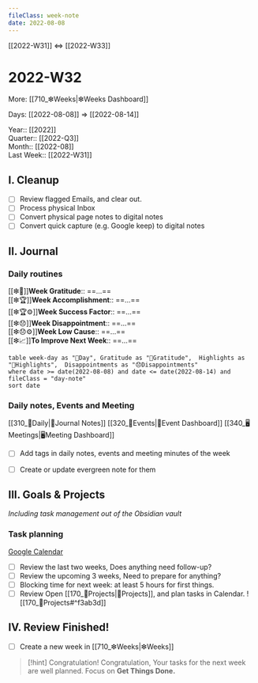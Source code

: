 ```yaml
---
fileClass: week-note  
date: 2022-08-08  
---
```


[[2022-W31]] <=> [[2022-W33]]

# 2022-W32
More: [[710_❇Weeks|❇Weeks Dashboard]]

Days: [[2022-08-08]] => [[2022-08-14]]

Year:: [[2022]]  
Quarter:: [[2022-Q3]]  
Month:: [[2022-08]]  
Last Week:: [[2022-W31]]  

## I. Cleanup
- [ ] Review flagged Emails, and clear out.
- [ ] Process physical Inbox
- [ ] Convert physical page notes to digital notes
- [ ] Convert quick capture (e.g. Google keep) to digital notes 

## II. Journal
### Daily routines 
[[❇💖]]**Week Gratitude**::  ==...==  
[[❇🏆]]**Week Accomplishment**:: ==...==  
[[❇🏆⚙]]**Week Success Factor**:: ==...==  
[[❇😞]]**Week Disappointment**:: ==...==  
[[❇😞⚙]]**Week Low Cause**:: ==...==  
[[❇📈]]**To Improve Next Week**:: ==...==  
~~~dataview
table week-day as "🌄Day", Gratitude as "💖Gratitude",  Highlights as "🔆Highlights",  Disappointments as "😞Disappointments"
where date >= date(2022-08-08) and date <= date(2022-08-14) and fileClass = "day-note"
sort date
~~~

### Daily notes, Events and Meeting
[[310_🌄Daily|🌄Journal Notes]]
[[320_🎉Events|🎉Event Dashboard]]
[[340_🖥️Meetings|🖥Meeting Dashboard]]
- [ ] Add tags in daily notes, events and meeting minutes of the week
- [ ] Create or update evergreen note for them


## III. Goals & Projects
*Including task management out of the Obsidian vault*

### Task planning 
[Google Calendar](https://calendar.google.com/calendar/u/0/r/month?tab=kc)
- [ ] Review the last two weeks, Does anything need follow-up?
- [ ] Review the upcoming 3 weeks, Need to prepare for anything?
- [ ] Blocking time for next week: at least 5 hours for first things.
- [ ] Review Open  [[170_💎Projects|💎Projects]], and plan tasks in Calendar. 
![[170_💎Projects#^f3ab3d]]

## IV. Review Finished! 
- [ ] Create a new week in [[710_❇Weeks|❇Weeks]] 

> [!hint] Congratulation!
> Congratulation, Your tasks for the next week are well planned.
> Focus on **Get Things Done.**

